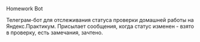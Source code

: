 Homework Bot

Телеграм-бот для отслеживания статуса проверки домашней работы на Яндекс.Практикум.
Присылает сообщения, когда статус изменен - взято в проверку, есть замечания, зачтено.
  
